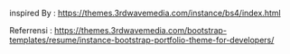inspired By : https://themes.3rdwavemedia.com/instance/bs4/index.html

Referrensi : 
https://themes.3rdwavemedia.com/bootstrap-templates/resume/instance-bootstrap-portfolio-theme-for-developers/